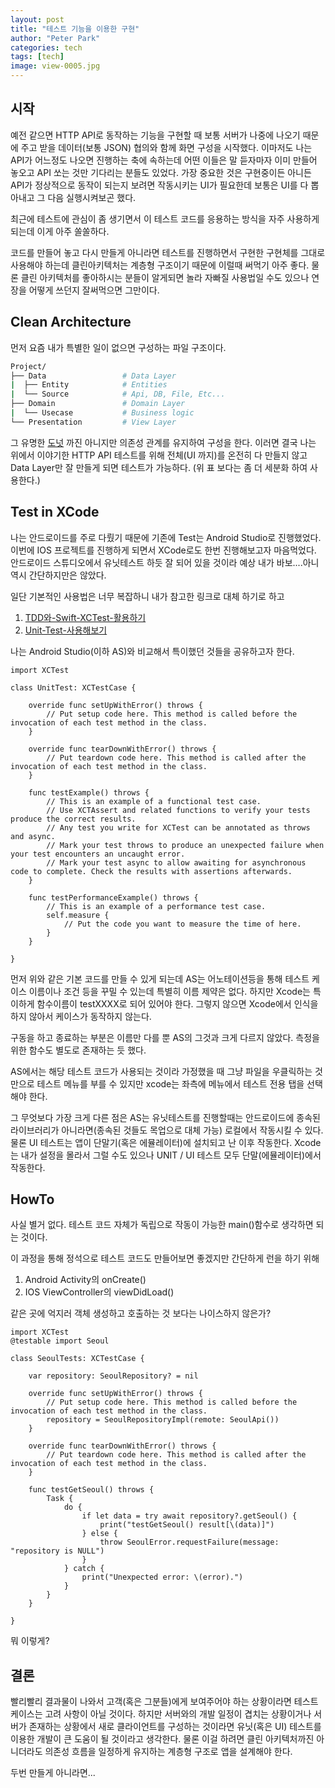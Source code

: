 ```yaml
---
layout: post
title: "테스트 기능을 이용한 구현"
author: "Peter Park"
categories: tech
tags: [tech]
image: view-0005.jpg
---
```


## 시작

예전 같으면 HTTP API로 동작하는 기능을 구현할 때 보통 서버가 나중에 나오기 때문에 주고 받을 데이터(보통 JSON) 협의와 함께 화면 구성을 시작했다.
이마저도 나는 API가 어느정도 나오면 진행하는 축에 속하는데 어떤 이들은 말 듣자마자 이미 만들어 놓오고 API 쏘는 것만 기다리는 분들도 있었다.
가장 중요한 것은 구현중이든 아니든 API가 정상적으로 동작이 되는지 보려면 작동시키는 UI가 필요한데 보통은 UI를 다 뽑아내고 그 다음 실행시켜보곤 했다.

최근에 테스트에 관심이 좀 생기면서 이 테스트 코드를 응용하는 방식을 자주 사용하게 되는데 이게 아주 쏠쏠하다.

코드를 만들어 놓고 다시 만들게 아니라면 테스트를 진행하면서 구현한 구현체를 그대로 사용해야 하는데 클린아키텍처는 계층형 구조이기 때문에 이럴때 써먹기 아주 좋다.
물론 클린 아키텍처를 좋아하시는 분들이 알게되면 놀라 자빠질 사용법일 수도 있으나 연장을 어떻게 쓰던지 잘써먹으면 그만이다.

## Clean Architecture

먼저 요즘 내가 특별한 일이 없으면 구성하는 파일 구조이다.

```bash
Project/
├── Data                 # Data Layer
|  ├── Entity            # Entities
|  └── Source            # Api, DB, File, Etc...
├── Domain               # Domain Layer
|  └── Usecase           # Business logic
└── Presentation         # View Layer
```

그 유명한 [도넛](https://blog.cleancoder.com/uncle-bob/2012/08/13/the-clean-architecture.html) 까진 아니지만 의존성 관계를 유지하여 구성을 한다.
이러면 결국 나는 위에서 이야기한 HTTP API 테스트를 위해 전체(UI 까지)를 온전히 다 만들지 않고 Data Layer만 잘 만들게 되면 테스트가 가능하다.
(위 표 보다는 좀 더 세분화 하여 사용한다.)

## Test in XCode

나는 안드로이드를 주로 다뤘기 때문에 기존에 Test는 Android Studio로 진행했었다. 이번에 IOS 프로젝트를 진행하게 되면서 XCode로도 한번 진행해보고자 마음먹었다.
안드로이드 스튜디오에서 유닛테스트 하듯 잘 되어 있을 것이라 예상 내가 바보....아니 역시 간단하지만은 않았다.

일단 기본적인 사용법은 너무 복잡하니 내가 참고한 링크로 대체 하기로 하고

1. [TDD와-Swift-XCTest-활용하기](https://velog.io/@minni/TDD%EC%99%80-Swift-XCTest-%ED%99%9C%EC%9A%A9%ED%95%98%EA%B8%B0)
2. [Unit-Test-사용해보기](https://velog.io/@chagmn/Unit-Test-%EC%82%AC%EC%9A%A9%ED%95%B4%EB%B3%B4%EA%B8%B0)

나는 Android Studio(이하 AS)와 비교해서 특이했던 것들을 공유하고자 한다.

```
import XCTest

class UnitTest: XCTestCase {

    override func setUpWithError() throws {
        // Put setup code here. This method is called before the invocation of each test method in the class.
    }

    override func tearDownWithError() throws {
        // Put teardown code here. This method is called after the invocation of each test method in the class.
    }

    func testExample() throws {
        // This is an example of a functional test case.
        // Use XCTAssert and related functions to verify your tests produce the correct results.
        // Any test you write for XCTest can be annotated as throws and async.
        // Mark your test throws to produce an unexpected failure when your test encounters an uncaught error.
        // Mark your test async to allow awaiting for asynchronous code to complete. Check the results with assertions afterwards.
    }

    func testPerformanceExample() throws {
        // This is an example of a performance test case.
        self.measure {
            // Put the code you want to measure the time of here.
        }
    }

}
```

먼저 위와 같은 기본 코드를 만들 수 있게 되는데 AS는 어노테이션등을 통해 테스트 케이스 이름이나 조건 등을 꾸밀 수 있는데 특별히 이름 제약은 없다.
하지만 Xcode는 특이하게 함수이름이 testXXXX로 되어 있어야 한다. 그렇지 않으면 Xcode에서 인식을 하지 않아서 케이스가 동작하지 않는다.

구동을 하고 종료하는 부분은 이름만 다를 뿐 AS의 그것과 크게 다르지 않았다. 측정을 위한 함수도 별도로 존재하는 듯 했다.

AS에서는 해당 테스트 코드가 사용되는 것이라 가정했을 때 그냥 파일을 우클릭하는 것만으로 테스트 메뉴를 부를 수 있지만 xcode는 좌측에 메뉴에서 테스트 전용 탭을 선택해야 한다.

그 무엇보다 가장 크게 다른 점은 AS는 유닛테스트를 진행할때는 안드로이드에 종속된 라이브러리가 아니라면(종속된 것들도 목업으로 대체 가능) 로컬에서 작동시킬 수 있다.
물론 UI 테스트는 앱이 단말기(혹은 에뮬레이터)에 설치되고 난 이후 작동한다. Xcode는 내가 설정을 몰라서 그럴 수도 있으나 UNIT / UI 테스트 모두 단말(에뮬레이터)에서 작동한다.

## HowTo

사실 별거 없다. 테스트 코드 자체가 독립으로 작동이 가능한 main()함수로 생각하면 되는 것이다.

이 과정을 통해 정석으로 테스트 코드도 만들어보면 좋겠지만 간단하게 런을 하기 위해

1. Android Activity의 onCreate()
2. IOS ViewController의 viewDidLoad()

같은 곳에 억지러 객체 생성하고 호출하는 것 보다는 나이스하지 않은가?

```
import XCTest
@testable import Seoul

class SeoulTests: XCTestCase {

    var repository: SeoulRepository? = nil

    override func setUpWithError() throws {
        // Put setup code here. This method is called before the invocation of each test method in the class.
        repository = SeoulRepositoryImpl(remote: SeoulApi())
    }

    override func tearDownWithError() throws {
        // Put teardown code here. This method is called after the invocation of each test method in the class.
    }

    func testGetSeoul() throws {
        Task {
            do {
                if let data = try await repository?.getSeoul() {
                    print("testGetSeoul() result[\(data)]")
                } else {
                    throw SeoulError.requestFailure(message: "repository is NULL")
                }
            } catch {
                print("Unexpected error: \(error).")
            }
        }
    }

}
```

뭐 이렇게?

## 결론

빨리빨리 결과물이 나와서 고객(혹은 그분들)에게 보여주어야 하는 상황이라면 테스트 케이스는 고려 사항이 아닐 것이다.
하지만 서버와의 개발 일정이 겹치는 상황이거나 서버가 존재하는 상황에서 새로 클라이언트를 구성하는 것이라면 유닛(혹은 UI) 테스트를 이용한 개발이 큰 도움이 될 것이라고 생각한다.
물론 이걸 하려면 클린 아키텍처까진 아니더라도 의존성 흐름을 일정하게 유지하는 계층형 구조로 앱을 설계해야 한다.

두번 만들게 아니라면...